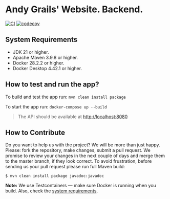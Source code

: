 # Andy Grails' Website. Backend.

[![CI](https://github.com/aistomin/andy.grails.backend/actions/workflows/ci.yml/badge.svg?branch=master)](https://github.com/aistomin/andy.grails.backend/actions/workflows/ci.yml)
[![codecov](https://codecov.io/gh/aistomin/andy.grails.backend/graph/badge.svg?token=WZFAART6QM)](https://codecov.io/gh/aistomin/andy.grails.backend)

## System Requirements
- JDK 21 or higher.
- Apache Maven 3.9.8 or higher.
- Docker 28.2.2 or higher.
- Docker Desktop 4.42.1 or higher. 

## How to test and run the app?

To build and test the app run: `mvn clean install package`

To start the app run: `docker-compose up --build`
> The API should be available at [http://localhost:8080](http://localhost:8080)

## How to Contribute
Do you want to help us with the project? We will be more than just happy.
Please: fork the repository, make changes, submit a pull request. We promise
to review your changes in the next couple of days and merge them to the master
branch, if they look correct. To avoid frustration, before sending us your pull
request please run full Maven build:

```
$ mvn clean install package javadoc:javadoc
```
**Note:** We use Testcontainers — make sure Docker is running when you build.
Also, check the [system requirements](#system-requirements).
